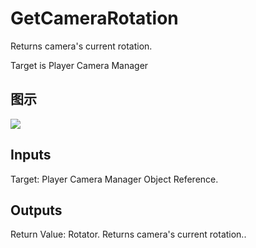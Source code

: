 # GetCameraRotation

Returns camera's current rotation.

Target is Player Camera Manager

## 图示

![]($-20221218-18130775.png)

## Inputs

Target: Player Camera Manager Object Reference.  

## Outputs

Return Value: Rotator. Returns camera's current rotation..

